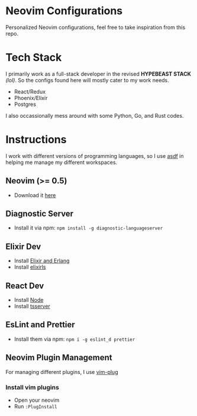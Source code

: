 # Neovim Configurations
Personalized Neovim configurations, feel free to take inspiration from this repo.

# Tech Stack
I primarily work as a full-stack developer in the revised **HYPEBEAST STACK** *(lol)*. So the configs found here will mostly cater to my work needs.

- React/Redux
- Phoenix/Elixir
- Postgres

I also occassionally mess around with some Python, Go, and Rust codes.

# Instructions
I work with different versions of programming languages, so I use [asdf](http://asdf-vm.com/guide/getting-started.html#_2-download-asdf) in helping
me manage my different workspaces.

## Neovim (>= 0.5)
- Download it [here](https://github.com/neovim/neovim/wiki/Installing-Neovim)

## Diagnostic Server
- Install it via npm: `npm install -g diagnostic-languageserver`

## Elixir Dev
- Install [Elixir and Erlang](https://elixir-lang.org/install.html)
- Install [elixirls](https://github.com/neovim/nvim-lspconfig/blob/master/CONFIG.md#elixirls)

## React Dev
- Install [Node](https://nodejs.org/en/download/)
- Install [tsserver](https://github.com/neovim/nvim-lspconfig/blob/master/CONFIG.md#tsserver)

## EsLint and Prettier
- Install them via npm: `npm i -g eslint_d prettier`

## Neovim Plugin Management
For managing different plugins, I use [vim-plug](https://github.com/junegunn/vim-plug#neovim)

### Install vim plugins
- Open your neovim
- Run `:PlugInstall`

